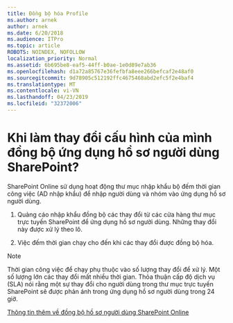 ```yaml
---
title: Đồng bộ hóa Profile
ms.author: arnek
author: arnek
ms.date: 6/20/2018
ms.audience: ITPro
ms.topic: article
ROBOTS: NOINDEX, NOFOLLOW
localization_priority: Normal
ms.assetid: 6b695be8-eaf5-44ff-b0ae-1e0d89e7ab36
ms.openlocfilehash: d1a72a85767e36fefbfa8eee266befcaf2e48af0
ms.sourcegitcommit: 9d78905c512192ffc4675468abd2efc5f2e4baf4
ms.translationtype: MT
ms.contentlocale: vi-VN
ms.lasthandoff: 04/23/2019
ms.locfileid: "32372006"
---
```

# <a name="when-do-my-profile-changes-sync-to-the-sharepoint-user-profile-application"></a>Khi làm thay đổi cấu hình của mình đồng bộ ứng dụng hồ sơ người dùng SharePoint?

SharePoint Online sử dụng hoạt động thư mục nhập khẩu bộ đếm thời gian công việc (AD nhập khẩu) để nhập người dùng và nhóm vào ứng dụng hồ sơ người dùng. 
  
1. Quảng cáo nhập khẩu đồng bộ các thay đổi từ các cửa hàng thư mục trực tuyến SharePoint để ứng dụng hồ sơ người dùng. Những thay đổi này được xử lý theo lô.
    
2. Việc đếm thời gian chạy cho đến khi các thay đổi được đồng bộ hóa.
    
> [!NOTE]
> Thời gian công việc để chạy phụ thuộc vào số lượng thay đổi để xử lý. Một số lượng lớn các thay đổi mất nhiều thời gian. Thỏa thuận cấp độ dịch vụ (SLA) nói rằng một sự thay đổi cho người dùng trong thư mục trực tuyến SharePoint sẽ được phản ánh trong ứng dụng hồ sơ người dùng trong 24 giờ. 
  
[Thông tin thêm về đồng bộ hồ sơ người dùng SharePoint Online](https://go.microsoft.com/fwlink/?linkid=875671)
  

